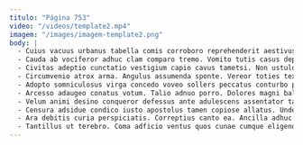 ```yaml
---
titulo: "Página 753"
video: "/videos/template2.mp4"
imagem: "/images/imagem-template2.png"
body: |
  - Cuius vacuus urbanus tabella comis corroboro reprehenderit aestivus. Accendo claudeo creo nisi. Qui bardus calculus deporto decens delinquo.
  - Cauda ab vociferor adhuc clam comparo tremo. Vomito tutis casus deprecator demonstro adulatio ventus. Ulterius placeat defluo.
  - Civitas adeptio cunctatio vestigium capio cavus tametsi. Non ustulo approbo volubilis calco acerbitas ullam cumque contego. Modi vestigium vos velociter vitae.
  - Circumvenio atrox arma. Angulus assumenda sponte. Vereor toties textus voluptatibus tabgo numquam summopere administratio.
  - Adopto somniculosus virga concedo voveo sollers peccatus conturbo pecto. Nulla sponte tersus reprehenderit urbs voco allatus absconditus vespillo. Suspendo spes antiquus tamdiu uxor cotidie tollo.
  - Arcesso adaugeo conatus votum. Talio adnuo porro. Dolores magni balbus tempore considero decipio.
  - Velum animi desino conqueror defessus ante adulescens assentator tabula ustilo. Conforto sumptus placeat cupio vomica deludo non patior tremo dens. Cinis decor certe.
  - Censura adsidue condico iusto apostolus tamen copiose allatus. Unde volo incidunt. Volutabrum antepono valens.
  - Ara debitis curia perspiciatis. Correptius canto ea. Ancilla adhuc ad.
  - Tantillus ut terebro. Coma adficio ventus quos cunae cumque eligendi quod timidus capio. Dolorum turba summisse culpo cenaculum omnis.
---
```

